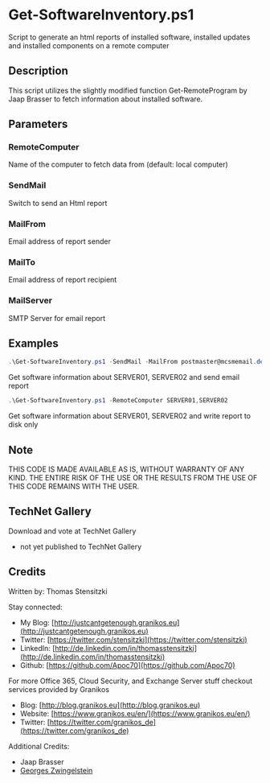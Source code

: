 # Get-SoftwareInventory.ps1

Script to generate an html reports of installed software, installed updates and installed components on a remote computer

## Description

This script utilizes the slightly modified function Get-RemoteProgram by Jaap Brasser to fetch information about installed software.

## Parameters

### RemoteComputer

Name of the computer to fetch data from (default: local computer)

### SendMail

Switch to send an Html report

### MailFrom

Email address of report sender

### MailTo

Email address of report recipient

### MailServer

SMTP Server for email report

## Examples

``` PowerShell
.\Get-SoftwareInventory.ps1 -SendMail -MailFrom postmaster@mcsmemail.de -MailTo it-support@mcsmemail.de -MailServer mymailserver.mcsmemail.de -RemoteComputer SERVER01,SERVER02
```

Get software information about SERVER01, SERVER02 and send email report

``` PowerShell
.\Get-SoftwareInventory.ps1 -RemoteComputer SERVER01,SERVER02
```

Get software information about SERVER01, SERVER02 and write report to disk only

## Note

THIS CODE IS MADE AVAILABLE AS IS, WITHOUT WARRANTY OF ANY KIND. THE ENTIRE
RISK OF THE USE OR THE RESULTS FROM THE USE OF THIS CODE REMAINS WITH THE USER.

## TechNet Gallery

Download and vote at TechNet Gallery

* not yet published to TechNet Gallery

## Credits

Written by: Thomas Stensitzki

Stay connected:

* My Blog: [http://justcantgetenough.granikos.eu](http://justcantgetenough.granikos.eu)
* Twitter: [https://twitter.com/stensitzki](https://twitter.com/stensitzki)
* LinkedIn: [http://de.linkedin.com/in/thomasstensitzki](http://de.linkedin.com/in/thomasstensitzki)
* Github: [https://github.com/Apoc70](https://github.com/Apoc70)

For more Office 365, Cloud Security, and Exchange Server stuff checkout services provided by Granikos

* Blog: [http://blog.granikos.eu](http://blog.granikos.eu)
* Website: [https://www.granikos.eu/en/](https://www.granikos.eu/en/)
* Twitter: [https://twitter.com/granikos_de](https://twitter.com/granikos_de)

Additional Credits:

* Jaap Brasser
* [Georges Zwingelstein](https://gallery.technet.microsoft.com/scriptcenter/site/profile?userName=Georges%20Zwingelstein)
